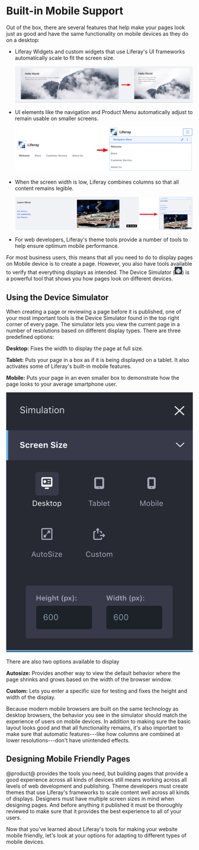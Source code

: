 # Built-in Mobile Support [](id=built-in-mobile-support)

Out of the box, there are several features that help make your pages look just
as good and have the same functionality on mobile devices as they do on
a desktop:

-  Liferay Widgets and custom widgets that use Liferay's UI frameworks 
   automatically scale to fit the screen size.

    ![Figure 1: A widget adjusts its size.](../../../../../images/widget-adjustment.png)

-  UI elements like the navigation and Product Menu automatically adjust to
   remain usable on smaller screens.

    ![Figure 2: The main navigation adjusts its size.](../../../../../images/navigation-adjustment.png)

-  When the screen width is low, Liferay combines columns so that all 
   content remains legible.

    ![Figure 3: Columns combine.](../../../../../images/columns-adjustment.png) 
 
-  For web developers, Liferay's theme tools provide a number of tools to help
   ensure optimum mobile performance.

For most business users, this means that all you need to do to display pages on 
Mobile device is to create a page. However, you also have tools available to
verify that everything displays as intended. The Device Simulator
(![Simulation](../../../../../images/icon-simulation.png)) is
a powerful tool that shows you how pages look on different devices. 

## Using the Device Simulator [](id=using-the-device-simulator)

When creating a page or reviewing a page before it is published, one of your 
most important tools is the Device Simulator found in the top right corner of 
every page. The simulator lets you view the current page in a number of 
resolutions based on different display types. There are three predefined 
options:

**Desktop:** Fixes the width to display the page at full size.

**Tablet:** Puts your page in a box as if it is being displayed on a tablet. It
also activates some of Liferay's built-in mobile features.

**Mobile:** Puts your page in an even smaller box to demonstrate how the page
looks to your average smartphone user.

![Figure 4: The Simulation panel defines multiple screen sizes.](../../../../../images/device-simulation.png) 

There are also two options available to display 

**Autosize:** Provides another way to view the default behavior where the page
shrinks and grows based on the width of the browser window.
 
**Custom:** Lets you enter a specific size for testing and fixes the height and
width of the display.

Because modern mobile browsers are built on the same technology as desktop
browsers, the behavior you see in the simulator should match the experience of
users on mobile devices. In addition to making sure the basic layout looks good
and that all functionality remains, it's also important to make sure that
automatic features---like how columns are combined at lower resolutions---don't
have unintended effects.

## Designing Mobile Friendly Pages [](id=designing-mobile-friendly-pages)

@product@ provides the tools you need, but building pages that provide a good 
experience across all kinds of devices still means working across all levels of
web development and publishing. Theme developers must create themes that use
Liferay's frameworks to scale content well across all kinds of displays.
Designers must have multiple screen sizes in mind when designing pages. And
before anything it published it must be thoroughly reviewed to make sure that it
provides the best experience to all of your users.

Now that you've learned about Liferay's tools for making your website mobile 
friendly, let's look at your options for adapting to different types of mobile 
devices.
